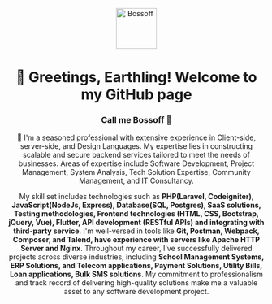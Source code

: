 
<a name="readme-top"></a>

<div align="center">

<img src="https://avatars.githubusercontent.com/u/30760187?v=4" alt="Bossoff" height="80">

<!-- <img src="assets/github-repo-logo.gif" alt="daily.dev animated logo" height="80"> -->

<br>

# 👋 Greetings, Earthling! Welcome to my GitHub page

### Call me Bossoff 🤖

💬 I'm a seasoned professional with extensive experience in Client-side, server-side, and Design Languages. My expertise lies in constructing scalable and secure backend services tailored to meet the needs of businesses. Areas of expertise include Software Development, Project Management, System Analysis, Tech Solution Expertise, Community Management, and IT Consultancy.

My skill set includes technologies such as **PHP(Laravel, Codeigniter)**, **JavaScript(NodeJs, Express), Database(SQL, Postgres), SaaS solutions, Testing methodologies, Frontend technologies (HTML, CSS, Bootstrap, jQuery, Vue), Flutter, API development (RESTful APIs) and integrating with third-party service**. I'm well-versed in tools like **Git, Postman, Webpack, Composer, and Talend, have experience with servers like Apache HTTP Server and Nginx**. Throughout my career, I've successfully delivered projects across diverse industries, including **School Management Systems, ERP Solutions, and Telecom applications, Payment Solutions, Utility Bills, Loan applications, Bulk SMS solutions**. My commitment to professionalism and track record of delivering high-quality solutions make me a valuable asset to any software development project.

</div>
